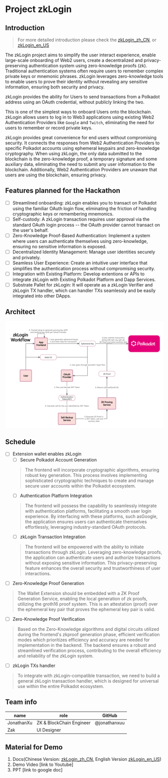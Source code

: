 # Project zkLogin
## Introduction
> For more detailed introduction please check the [zkLogin_zh_CN](./doc/zkLogin_zh_CN.md), or [zkLogin_en_US](./doc/zkLogin_en_US.md)

The zkLogin project aims to simplify the user interact experience, enable large-scale onboarding of Web2 users, create a decentralized and privacy-preserving authentication system using zero-knowledge proofs (zk). Traditional authentication systems often require users to remember complex private keys or mnemonic phrases. zkLogin leverages zero-knowledge tools to enable users to prove their identity without revealing any sensitive information, ensuring both security and privacy.

zkLogin provides the ability for Users to send transactions from a Polkadot address using an OAuth credential, without publicly linking the two.

This is one of the simplest ways to onboard Users onto the blockchain. zkLogin allows users to log in to Web3 applications using existing Web2 Authentication Providers like `Google` and `Twitch`, eliminating the need for users to remember or record private keys.

zkLogin provides great convenience for end users without compromising security. It connects the responses from Web2 Authentication Providers to specific Polkadot accounts using ephemeral keypairs and zero-knowledge cryptography. When using zkLogin, the only data submitted to the blockchain is the zero-knowledge proof, a temporary signature and some auxiliary data, eliminating the need to submit any user information to the blockchain. Additionally, Web2 Authentication Providers are unaware that users are using the blockchain, ensuring privacy.

## Features planned for the Hackathon

- [ ] Streamlined onboarding: zkLogin enables you to transact on Polkadot using the familiar OAuth login flow, eliminating the friction of handling cryptographic keys or remembering mnemonics.
- [ ] Self-custody: A zkLogin transaction requires user approval via the standard OAuth login process -- the OAuth provider cannot transact on the user's behalf.
- [ ] Zero-Knowledge Proof-Based Authentication: Implement a system where users can authenticate themselves using zero-knowledge, ensuring no sensitive information is exposed.
- [ ] Decentralized Identity Management: Manage user identities securely and privately.
- [ ] Seamless User Experience: Create an intuitive user interface that simplifies the authentication process without compromising security.
- [ ] Integration with Existing Platform: Develop extentions or APIs to integrate zkLogin with Existing Polkadot Platform and Dapp Services.
- [ ] Substrate Pallet for zkLogin: It will operate as a zkLogin Verifier and zkLogin TX handler, which can handler TXs seamlessly and be easily integrated into other DApps.

## Architect
![Breif WorkFlow](image.png)

## Schedule
- [ ] Extension wallet enables zkLogin
    - [ ]  Secure Polkadot Account Generation
    > The frontend will incorporate cryptographic algorithms, ensuring robust key generation. This process involves implementing sophisticated cryptographic techniques to create and manage secure user accounts within the Polkadot ecosystem.
    - [ ]  Authentication Platform Integration
    > The frontend will possess the capability to seamlessly integrate with authentication platforms, facilitating a smooth user login experience. By interfacing with these platforms, such asGoogle, the application ensures users can authenticate themselves effortlessly, leveraging industry-standard OAuth protocols.
    - [ ]  zkLogin Transaction Integration
    > The frontend will be empowered with the ability to initiate transactions through zkLogin. Leveraging zero-knowledge proofs, the application can authenticate users and authorize transactions without exposing sensitive information. This privacy-preserving feature enhances the overall security and trustworthiness of user interactions.
- [ ] Zero-Knowledge Proof Generation
> The Wallet Extension should be embedded with a ZK Proof Generation Service, enabling the local generation of zk proofs, utilizing the groth16 proof system. This is an attestation (proof) over the ephemeral key pair that proves the ephemeral key pair is valid.
- [ ] Zero-Knowledge Proof Verification
> Based on the Zero-Knowledge algorithms and digital circuits utilized during the frontend's zkproof generation phase, efficient verification modes which prioritizes efficiency and accuracy are needed for implementation in the backend. The backend ensures a robust and streamlined verification process, contributing to the overall efficiency and reliability of the zkLogin system.
- [ ] zkLogin TXs handler
> To integrate with zkLogin-compatible transaction, we need to build a general zkLogin transaction handler, which is designed for universal use within the entire Polkadot ecosystem.
## Team info
| name         | role         | GitHub |
| ----------- | ----------- | -----------  |
| JonathanXu  | ZK & BlockChain Engineer  | @jonathanxuu   |
| Zak       | UI Designer   |        |



## Material for Demo
1. Docs(Chinese Version: [zkLogin_zh_CN](./doc/zkLogin_zh_CN.md), English Version [zkLogin_en_US](./doc/zkLogin_en_US.md))
2. Demo Video [link to Youtube]
3. PPT [link to google doc]

